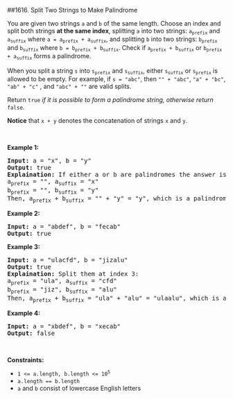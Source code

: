 ##1616. Split Two Strings to Make Palindrome
<p>You are given two strings <code>a</code> and <code>b</code> of the same length. Choose an index and split both strings <strong>at the same index</strong>, splitting <code>a</code> into two strings: <code>a<sub>prefix</sub></code> and <code>a<sub>suffix</sub></code> where <code>a = a<sub>prefix</sub> + a<sub>suffix</sub></code>, and splitting <code>b</code> into two strings: <code>b<sub>prefix</sub></code> and <code>b<sub>suffix</sub></code> where <code>b = b<sub>prefix</sub> + b<sub>suffix</sub></code>. Check if <code>a<sub>prefix</sub> + b<sub>suffix</sub></code> or <code>b<sub>prefix</sub> + a<sub>suffix</sub></code> forms a palindrome.</p>

<p>When you split a string <code>s</code> into <code>s<sub>prefix</sub></code> and <code>s<sub>suffix</sub></code>, either <code>s<sub>suffix</sub></code> or <code>s<sub>prefix</sub></code> is allowed to be empty. For example, if <code>s = &quot;abc&quot;</code>, then <code>&quot;&quot; + &quot;abc&quot;</code>, <code>&quot;a&quot; + &quot;bc&quot;</code>, <code>&quot;ab&quot; + &quot;c&quot;</code> , and <code>&quot;abc&quot; + &quot;&quot;</code> are valid splits.</p>

<p>Return <code>true</code><em> if it is possible to form</em><em> a palindrome string, otherwise return </em><code>false</code>.</p>

<p><strong>Notice</strong> that&nbsp;<code>x + y</code> denotes the concatenation of strings <code>x</code> and <code>y</code>.</p>

<p>&nbsp;</p>
<p><strong>Example 1:</strong></p>

<pre>
<strong>Input:</strong> a = &quot;x&quot;, b = &quot;y&quot;
<strong>Output:</strong> true
<strong>Explaination:</strong> If either a or b are palindromes the answer is true since you can split in the following way:
a<sub>prefix</sub> = &quot;&quot;, a<sub>suffix</sub> = &quot;x&quot;
b<sub>prefix</sub> = &quot;&quot;, b<sub>suffix</sub> = &quot;y&quot;
Then, a<sub>prefix</sub> + b<sub>suffix</sub> = &quot;&quot; + &quot;y&quot; = &quot;y&quot;, which is a palindrome.
</pre>

<p><strong>Example 2:</strong></p>

<pre>
<strong>Input:</strong> a = &quot;abdef&quot;, b = &quot;fecab&quot;
<strong>Output:</strong> true
</pre>

<p><strong>Example 3:</strong></p>

<pre>
<strong>Input:</strong> a = &quot;ulacfd&quot;, b = &quot;jizalu&quot;
<strong>Output:</strong> true
<strong>Explaination:</strong> Split them at index 3:
a<sub>prefix</sub> = &quot;ula&quot;, a<sub>suffix</sub> = &quot;cfd&quot;
b<sub>prefix</sub> = &quot;jiz&quot;, b<sub>suffix</sub> = &quot;alu&quot;
Then, a<sub>prefix</sub> + b<sub>suffix</sub> = &quot;ula&quot; + &quot;alu&quot; = &quot;ulaalu&quot;, which is a palindrome.
</pre>

<p><strong>Example 4:</strong></p>

<pre>
<strong>Input:</strong> a = &quot;xbdef&quot;, b = &quot;xecab&quot;
<strong>Output:</strong> false
</pre>

<p>&nbsp;</p>
<p><strong>Constraints:</strong></p>

<ul>
	<li><code>1 &lt;= a.length, b.length &lt;= 10<sup>5</sup></code></li>
	<li><code>a.length == b.length</code></li>
	<li><code>a</code> and <code>b</code> consist of lowercase English letters</li>
</ul>
